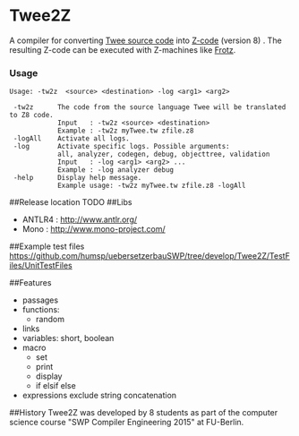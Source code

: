# Twee2Z
A compiler for converting [Twee source code](http://twinery.org/) into [Z-code](https://en.wikipedia.org/wiki/Z-machine) (version 8) .
The resulting Z-code can be executed with Z-machines like [Frotz](http://frotz.sourceforge.net/).

### Usage

    Usage: -tw2z  <source> <destination> -log <arg1> <arg2>
    
     -tw2z      The code from the source language Twee will be translated to Z8 code.
                Input   : -tw2z <source> <destination>
                Example : -tw2z myTwee.tw zfile.z8
     -logAll    Activate all logs.
     -log       Activate specific logs. Possible arguments:
                all, analyzer, codegen, debug, objecttree, validation
                Input   : -log <arg1> <arg2> ...
                Example : -log analyzer debug
     -help      Display help message.
                Example usage: -tw2z myTwee.tw zfile.z8 -logAll

##Release location 
    TODO
##Libs
- ANTLR4  : http://www.antlr.org/
- Mono    : http://www.mono-project.com/

##Example test files
https://github.com/humsp/uebersetzerbauSWP/tree/develop/Twee2Z/TestFiles/UnitTestFiles

##Features
- passages
- functions:    
    - random
- links
- variables: short, boolean
- macro
    - set
    - print
    - display
    - if elsif else
- expressions exclude string concatenation

##History
Twee2Z was developed by 8 students as part of the computer science course "SWP Compiler Engineering 2015" at FU-Berlin.
